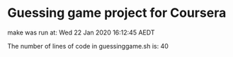 # Guessing game project for Coursera
make was run at: Wed 22 Jan 2020 16:12:45 AEDT

The number of lines of code in guessinggame.sh is: 40
